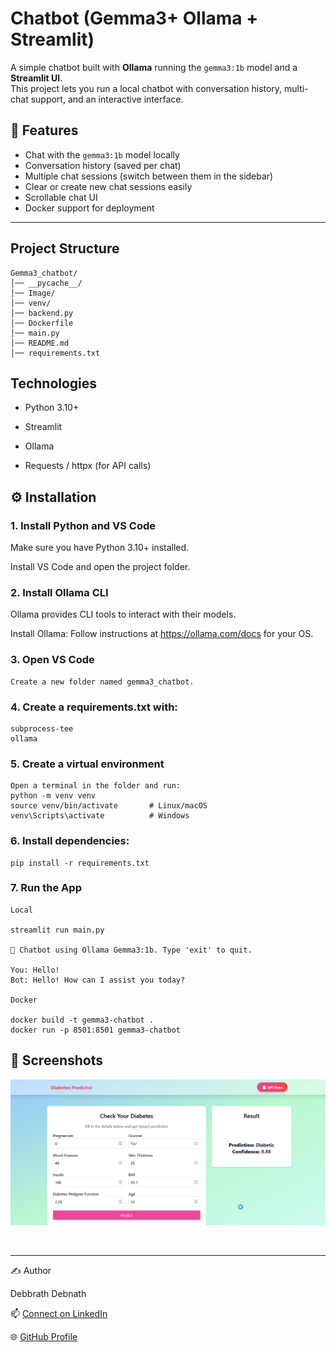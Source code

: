 # Chatbot (Gemma3+ Ollama + Streamlit)

A simple chatbot built with **Ollama** running the `gemma3:1b` model and a **Streamlit UI**.  
This project lets you run a local chatbot with conversation history, multi-chat support, and an interactive interface.

## 🚀 Features
- Chat with the `gemma3:1b` model locally
- Conversation history (saved per chat)
- Multiple chat sessions (switch between them in the sidebar)
- Clear or create new chat sessions easily
- Scrollable chat UI
- Docker support for deployment

---

##  Project Structure

```
Gemma3_chatbot/
│── __pycache__/
│── Image/
│── venv/
│── backend.py
│── Dockerfile
│── main.py
│── README.md
│── requirements.txt

```

## Technologies

- Python 3.10+

- Streamlit

- Ollama

- Requests / httpx (for API calls)

## ⚙️ Installation

### 1. Install Python and VS Code

Make sure you have Python 3.10+ installed.

Install VS Code and open the project folder.

### 2. Install Ollama CLI

Ollama provides CLI tools to interact with their models.

Install Ollama:
Follow instructions at https://ollama.com/docs
 for your OS.

### 3.	Open VS Code
	Create a new folder named gemma3_chatbot.

### 4.	Create a requirements.txt with:
    subprocess-tee
    ollama
### 5.  Create a virtual environment 
    Open a terminal in the folder and run:
    python -m venv venv
    source venv/bin/activate       # Linux/macOS
    venv\Scripts\activate          # Windows
### 6.  Install dependencies:

    pip install -r requirements.txt
### 7. Run the App

    Local

    streamlit run main.py

    💬 Chatbot using Ollama Gemma3:1b. Type 'exit' to quit.

    You: Hello!
    Bot: Hello! How can I assist you today?

    Docker

    docker build -t gemma3-chatbot .
    docker run -p 8501:8501 gemma3-chatbot


## 📸 Screenshots

![Screenshot](https://github.com/debbrath/DiabetesPrediction/blob/main/image/2025-08-19%2018_11_52-Settings.png)

<br/>

---

✍️ Author

Debbrath Debnath

📫 [Connect on LinkedIn](https://www.linkedin.com/in/debbrathdebnath/)

🌐 [GitHub Profile](https://github.com/debbrath)
